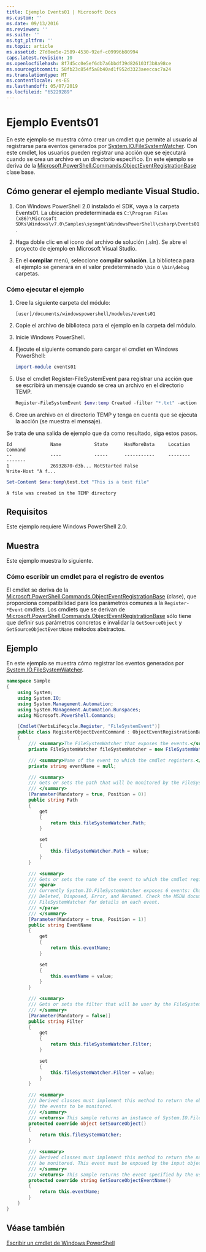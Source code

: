 ```yaml
---
title: Ejemplo Events01 | Microsoft Docs
ms.custom: ''
ms.date: 09/13/2016
ms.reviewer: ''
ms.suite: ''
ms.tgt_pltfrm: ''
ms.topic: article
ms.assetid: 27d0ee5e-2589-4530-92ef-c09996b80994
caps.latest.revision: 10
ms.openlocfilehash: 8f745cc0e5ef6db7a6bbdf39d826103f3b8a98ce
ms.sourcegitcommit: 58fb23c854f5a8b40ad1f952d3323aeeccac7a24
ms.translationtype: MT
ms.contentlocale: es-ES
ms.lasthandoff: 05/07/2019
ms.locfileid: "65229289"
---
```

# <a name="events01-sample"></a>Ejemplo Events01

En este ejemplo se muestra cómo crear un cmdlet que permite al usuario al registrarse para eventos generados por [System.IO.FileSystemWatcher](/dotnet/api/System.IO.FileSystemWatcher).
Con este cmdlet, los usuarios pueden registrar una acción que se ejecutará cuando se crea un archivo en un directorio específico.
En este ejemplo se deriva de la [Microsoft.PowerShell.Commands.ObjectEventRegistrationBase](/dotnet/api/Microsoft.PowerShell.Commands.ObjectEventRegistrationBase) clase base.

## <a name="how-to-build-the-sample-by-using-visual-studio"></a>Cómo generar el ejemplo mediante Visual Studio.

1. Con Windows PowerShell 2.0 instalado el SDK, vaya a la carpeta Events01.
   La ubicación predeterminada es `C:\Program Files (x86)\Microsoft SDKs\Windows\v7.0\Samples\sysmgmt\WindowsPowerShell\csharp\Events01`.

2. Haga doble clic en el icono del archivo de solución (.sln).
   Se abre el proyecto de ejemplo en Microsoft Visual Studio.

3. En el **compilar** menú, seleccione **compilar solución**.
   La biblioteca para el ejemplo se generará en el valor predeterminado `\bin` o `\bin\debug` carpetas.

### <a name="how-to-run-the-sample"></a>Cómo ejecutar el ejemplo

1. Cree la siguiente carpeta del módulo:

    `[user]/documents/windowspowershell/modules/events01`

2. Copie el archivo de biblioteca para el ejemplo en la carpeta del módulo.

3. Inicie Windows PowerShell.

4. Ejecute el siguiente comando para cargar el cmdlet en Windows PowerShell:

    ```powershell
    import-module events01
    ```

5. Use el cmdlet Register-FileSystemEvent para registrar una acción que se escribirá un mensaje cuando se crea un archivo en el directorio TEMP.

    ```powershell
    Register-FileSystemEvent $env:temp Created -filter "*.txt" -action { Write-Host "A file was created in the TEMP directory" }
    ```

6. Cree un archivo en el directorio TEMP y tenga en cuenta que se ejecuta la acción (se muestra el mensaje).

Se trata de una salida de ejemplo que da como resultado, siga estos pasos.

```output
Id              Name            State      HasMoreData     Location             Command
--              ----            -----      -----------     --------             -------
1               26932870-d3b... NotStarted False                                 Write-Host "A f...

```

```powershell
Set-Content $env:temp\test.txt "This is a test file"
```

```output
A file was created in the TEMP directory
```

## <a name="requirements"></a>Requisitos

Este ejemplo requiere Windows PowerShell 2.0.

## <a name="demonstrates"></a>Muestra

Este ejemplo muestra lo siguiente.

### <a name="how-to-write-a-cmdlet-for-event-registration"></a>Cómo escribir un cmdlet para el registro de eventos

El cmdlet se deriva de la [Microsoft.PowerShell.Commands.ObjectEventRegistrationBase](/dotnet/api/Microsoft.PowerShell.Commands.ObjectEventRegistrationBase) (clase), que proporciona compatibilidad para los parámetros comunes a la `Register-*Event` cmdlets.
Los cmdlets que se derivan de [Microsoft.PowerShell.Commands.ObjectEventRegistrationBase](/dotnet/api/Microsoft.PowerShell.Commands.ObjectEventRegistrationBase) sólo tiene que definir sus parámetros concretos e invalidar la `GetSourceObject` y `GetSourceObjectEventName` métodos abstractos.

## <a name="example"></a>Ejemplo

En este ejemplo se muestra cómo registrar los eventos generados por [System.IO.FileSystemWatcher](/dotnet/api/System.IO.FileSystemWatcher).

```csharp
namespace Sample
{
    using System;
    using System.IO;
    using System.Management.Automation;
    using System.Management.Automation.Runspaces;
    using Microsoft.PowerShell.Commands;

    [Cmdlet(VerbsLifecycle.Register, "FileSystemEvent")]
    public class RegisterObjectEventCommand : ObjectEventRegistrationBase
    {
        /// <summary>The FileSystemWatcher that exposes the events.</summary>
        private FileSystemWatcher fileSystemWatcher = new FileSystemWatcher();

        /// <summary>Name of the event to which the cmdlet registers.</summary>
        private string eventName = null;

        /// <summary>
        /// Gets or sets the path that will be monitored by the FileSystemWatcher.
        /// </summary>
        [Parameter(Mandatory = true, Position = 0)]
        public string Path
        {
            get
            {
                return this.fileSystemWatcher.Path;
            }

            set
            {
                this.fileSystemWatcher.Path = value;
            }
        }

        /// <summary>
        /// Gets or sets the name of the event to which the cmdlet registers.
        /// <para>
        /// Currently System.IO.FileSystemWatcher exposes 6 events: Changed, Created,
        /// Deleted, Disposed, Error, and Renamed. Check the MSDN documentation of
        /// FileSystemWatcher for details on each event.
        /// </para>
        /// </summary>
        [Parameter(Mandatory = true, Position = 1)]
        public string EventName
        {
            get
            {
                return this.eventName;
            }

            set
            {
                this.eventName = value;
            }
        }

        /// <summary>
        /// Gets or sets the filter that will be user by the FileSystemWatcher.
        /// </summary>
        [Parameter(Mandatory = false)]
        public string Filter
        {
            get
            {
                return this.fileSystemWatcher.Filter;
            }

            set
            {
                this.fileSystemWatcher.Filter = value;
            }
        }

        /// <summary>
        /// Derived classes must implement this method to return the object that generates
        /// the events to be monitored.
        /// </summary>
        /// <returns> This sample returns an instance of System.IO.FileSystemWatcher</returns>
        protected override object GetSourceObject()
        {
            return this.fileSystemWatcher;
        }

        /// <summary>
        /// Derived classes must implement this method to return the name of the event to
        /// be monitored. This event must be exposed by the input object.
        /// </summary>
        /// <returns> This sample returns the event specified by the user with the -EventName parameter.</returns>
        protected override string GetSourceObjectEventName()
        {
            return this.eventName;
        }
    }
}
```

## <a name="see-also"></a>Véase también

[Escribir un cmdlet de Windows PowerShell](writing-a-windows-powershell-cmdlet.md)